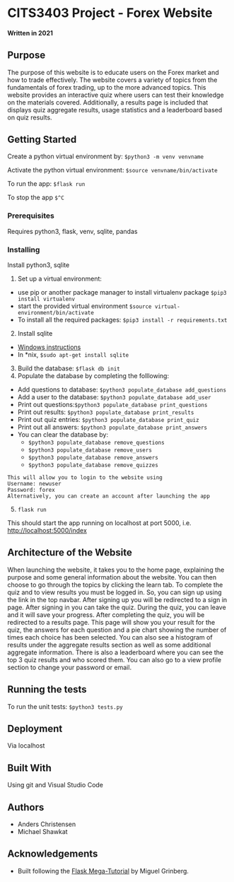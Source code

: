 # CITS3403 Project - Forex Website
#### Written in 2021
## Purpose 
The purpose of this website is to educate users on the Forex market and how to trade effectively. The website covers a variety of topics from the fundamentals of forex trading, up to the more advanced topics. This website provides an interactive quiz where users can test their knowledge on the materials covered. Additionally, a results page is included that displays quiz aggregate results, usage statistics and a leaderboard based on quiz results.
## Getting Started
Create a python virtual environment by: `$python3 -m venv venvname`

Activate the python virtual environment: `$source venvname/bin/activate`

To run the app: `$flask run`

To stop the app `$^C`

### Prerequisites
Requires python3, flask, venv, sqlite, pandas

### Installing
Install python3, sqlite

1. Set up a virtual environment:
 - use pip or another package manager to install virtualenv package `$pip3 install virtualenv`
 - start the provided virtual environment
   `$source virtual-environment/bin/activate`
 - To install all the required packages: `$pip3 install -r requirements.txt`
2. Install sqlite
 - [Windows instructions](http://www.sqlitetutorial.net/download-install-sqlite/)
 - In \*nix, `$sudo apt-get install sqlite`
3. Build the database: `$flask db init`
4. Populate the database by completing the folllowing:
 - Add questions to database: `$python3 populate_database add_questions`
 - Add a user to the database: `$python3 populate_database add_user`
 - Print out questions:`$python3 populate_database print_questions`
 - Print out results: `$python3 populate_database print_results`
 - Print out quiz entries: `$python3 populate_database print_quiz`
 - Print out all answers: `$python3 populate_database print_answers`
 - You can clear the database by:
   - `$python3 populate_database remove_questions`
   - `$python3 populate_database remove_users`
   - `$python3 populate_database remove_answers`
   - `$python3 populate_database remove_quizzes`
```
This will allow you to login to the website using 
Username: newuser
Password: forex
Alternatively, you can create an account after launching the app
```
5. `flask run`

This should start the app running on localhost at port 5000, i.e. [http://localhost:5000/index](http://localhost:5000/index)

## Architecture of the Website
When launching the website, it takes you to the home page, explaining the purpose and some general information about the website. You can then choose to go through the topics by clicking the learn tab. To complete the quiz and to view results you must be logged in. So, you can sign up using the link in the top navbar. After signing up you will be redirected to a sign in page. After signing in you can take the quiz. During the quiz, you can leave and it will save your progress. After completing the quiz, you will be redirected to a results page. This page will show you your result for the quiz, the answers for each question and a pie chart showing the number of times each choice has been selected. You can also see a histogram of results under the aggregate results section as well as some additional aggregate information. There is also a leaderboard where you can see the top 3 quiz results and who scored them. You can also go to a view profile section to change your password or email.

## Running the tests
To run the unit tests: `$python3 tests.py`

## Deployment
Via localhost

## Built With
Using git and Visual Studio Code

## Authors
 - Anders Christensen
 - Michael Shawkat

## Acknowledgements
 - Built following the [Flask Mega-Tutorial](https://blog.miguelgrinberg.com/post/the-flask-mega-tutorial-part-i-hello-world) by Miguel Grinberg.






